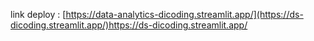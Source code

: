 link deploy : [https://data-analytics-dicoding.streamlit.app/](https://ds-dicoding.streamlit.app/)https://ds-dicoding.streamlit.app/
